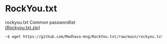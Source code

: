 # RockYou.txt
rockyou.txt  Common passwordlist
<br>
<a href="https://github.com/Madhava-mng/RockYou.txt/raw/main/rockyou.txt.zip">[Rockyou.txt.zip]</a>


```bash
~$ wget https://github.com/Madhava-mng/RockYou.txt/raw/main/rockyou.txt.zip```
